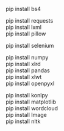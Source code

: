  
pip install bs4   
   
pip install requests    
pip install lxml      
pip install pillow   
  
pip install selenium    

pip install numpy  
pip install xlrd  
pip install pandas  
pip install xlwt  
pip install openpyxl  

pip install konlpy  
pip install matplotlib  
pip install wordcloud  
pip install Image  
pip install nltk  

 
